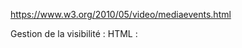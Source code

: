 https://www.w3.org/2010/05/video/mediaevents.html


Gestion de la visibilité :
HTML : <div id="badge" class="coinHD" style="visibility:hidden;">
JS : 
    document.getElementById("badge").style.visibility = "visible";
ou
	myBadge = document.getElementById('badge');
	myBadge.visibility = "hidden";

Gestion de la valeur d'un Label :
document.getElementById("LR1").innerHTML = "une main";

Gestion des vidéos
- Il faut d'abord "rembobiner" la vidéo pour obtenir sa longueur


Gestion des actions
- la vidéo s'encadre en vert dès qu'il y a une action en cours
- on possède un catalogue d'actions


**************************************
               A FAIRE
**************************************

- Lire les actions depuis un fichir du même nom que la vidéo
- Compter les points
- Gérer une action qui attend une clic de l'utilisateur
- Gérer une action qui affiche une faute que l'utilisateur n'a pas vu
- Gérer l'affichage des contrôles selon les besoins
- proposer une liste de vidéos à l'utilisateur
